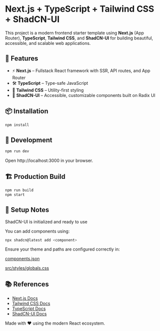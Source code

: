 # Next.js + TypeScript + Tailwind CSS + ShadCN-UI

This project is a modern frontend starter template using **Next.js** (App Router), **TypeScript**, **Tailwind CSS**, and **ShadCN-UI** for building beautiful, accessible, and scalable web applications.

## 🚀 Features

- ⚡ **Next.js** – Fullstack React framework with SSR, API routes, and App Router
- 🛠 **TypeScript** – Type-safe JavaScript
- 🎨 **Tailwind CSS** – Utility-first styling
- 💎 **ShadCN-UI** – Accessible, customizable components built on Radix UI

## 📦 Installation

```bash
npm install
```

## 🔧 Development

```bash
npm run dev
```

Open http://localhost:3000 in your browser.

## 🏗 Production Build

```bash
npm run build
npm start
```

## 🧱 Setup Notes

ShadCN-UI is initialized and ready to use

You can add components using:

```bash
npx shadcn@latest add <component>
```

Ensure your theme and paths are configured correctly in:

[components.json](./components.json)

[src/styles/globals.css](./src/styles/globals.css)

## 📚 References

- [Next.js Docs](https://nextjs.org/docs)
- [Tailwind CSS Docs](https://tailwindcss.com/docs)
- [TypeScript Docs](https://www.typescriptlang.org/docs)
- [ShadCN-UI Docs](https://www.shadcn-vue.com/docs/introduction.html)

Made with ❤️ using the modern React ecosystem.